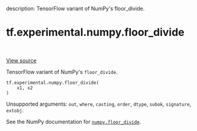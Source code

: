 description: TensorFlow variant of NumPy's floor_divide.

<div itemscope itemtype="http://developers.google.com/ReferenceObject">
<meta itemprop="name" content="tf.experimental.numpy.floor_divide" />
<meta itemprop="path" content="Stable" />
</div>

# tf.experimental.numpy.floor_divide

<!-- Insert buttons and diff -->

<table class="tfo-notebook-buttons tfo-api nocontent" align="left">

</table>

<a target="_blank" class="external" href="/code/stable/tensorflow/python/ops/numpy_ops/np_math_ops.py">View source</a>



TensorFlow variant of NumPy's `floor_divide`.


<pre class="devsite-click-to-copy prettyprint lang-py tfo-signature-link">
<code>tf.experimental.numpy.floor_divide(
    x1, x2
)
</code></pre>



<!-- Placeholder for "Used in" -->

Unsupported arguments: `out`, `where`, `casting`, `order`, `dtype`, `subok`, `signature`, `extobj`.

See the NumPy documentation for [`numpy.floor_divide`](https://numpy.org/doc/stable/reference/generated/numpy.floor_divide.html).